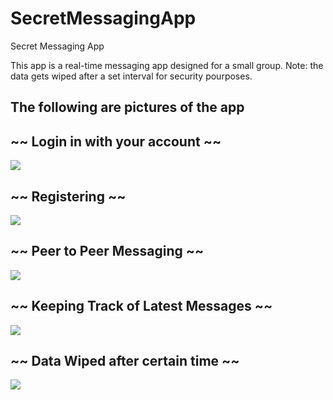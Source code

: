# SecretMessagingApp
Secret Messaging App

This app is a real-time messaging app designed for a small group. Note: the data gets wiped after a set interval for security pourposes.

## The following are pictures of the app

## ~~ Login in with your account ~~
![](app-images/LoginPage.JPG)

## ~~ Registering ~~
![](app-images/RegisterPage.JPG)

## ~~ Peer to Peer Messaging ~~
![](app-images/Messaging.JPG)

## ~~ Keeping Track of Latest Messages ~~
![](app-images/LatestMessages.JPG)

## ~~ Data Wiped after certain time ~~
![](app-images/DataWipedAfterTime.JPG)

